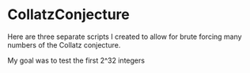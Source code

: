 # CollatzConjecture

Here are three separate scripts I created to allow for brute forcing many numbers of the Collatz conjecture. 

My goal was to test the first 2^32 integers
